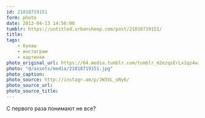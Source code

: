 ```yaml
---
id: 21018719151
form: photo
date: 2012-04-13 14:56:00
tumblr: https://untitled.urbansheep.com/post/21018719151/
title:
tags:
    - буквы
    - инстаграм
    - картинки
photo_original_url: https://64.media.tumblr.com/tumblr_m2ezqsErLx1qz4wzio1_640.jpg
photo: "@/assets/media/21018719151.jpg"
photo_caption:
photo_source: http://instagr.am/p/JW3VL_oNy6/
photo_source_url:
photo_source_title:
---
```


<p>С первого раза понимают не все?</p>
